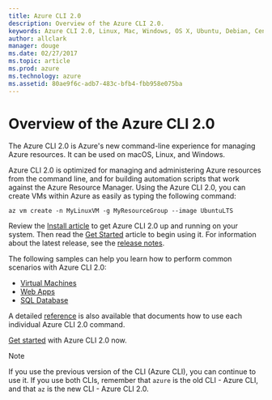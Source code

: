 ```yaml
---
title: Azure CLI 2.0
description: Overview of the Azure CLI 2.0.
keywords: Azure CLI 2.0, Linux, Mac, Windows, OS X, Ubuntu, Debian, CentOS, RHEL, SUSE, CoreOS, Docker, Windows, Python, PIP
author: allclark
manager: douge
ms.date: 02/27/2017
ms.topic: article
ms.prod: azure
ms.technology: azure
ms.assetid: 80ae9f6c-adb7-483c-bfb4-fbb958e075ba
---
```


# Overview of the Azure CLI 2.0

The Azure CLI 2.0 is Azure's new command-line experience for managing Azure resources.  It can be used on macOS, Linux, and Windows. 

Azure CLI 2.0 is optimized for managing and administering Azure resources from the command line, and for building automation scripts that work against the Azure Resource Manager. Using the Azure CLI 2.0, you can create VMs within Azure as easily as typing the following command:

```azurecli
az vm create -n MyLinuxVM -g MyResourceGroup --image UbuntuLTS
```

Review the [Install article](install-azure-cli.md) to get Azure CLI 2.0 up and running on your system. Then read the [Get Started](get-started-with-azure-cli.md) article to begin using it.
For information about the latest release, see the [release notes](release-notes-azure-cli.md).

The following samples can help you learn how to perform common scenarios with Azure CLI 2.0:
- [Virtual Machines](/azure/virtual-machines/virtual-machines-linux-cli-samples?toc=%2fazure%2ftoc.json)
- [Web Apps](/azure/app-service/app-service-cli-samples?toc=%2fcli%2fazure%2ftoc.json)
- [SQL Database](/azure/sql-database/sql-databsse-cli-samples?toc=%2fazure%2ftoc.json)

A detailed [reference](/azure/doc-ref-autogen) is also available that documents how to use each individual Azure CLI 2.0 command.

[Get started](get-started-with-azure-cli.md) with Azure CLI 2.0 now.


> [!NOTE]
> If you use the previous version of the CLI (Azure CLI), you can continue to use it.  If you use both CLIs, remember that `azure` is the old CLI - Azure CLI, and that `az` is the new CLI - Azure CLI 2.0. 



